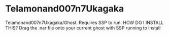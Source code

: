 # Telamonand007n7Ukagaka
Telamonand007n7Ukagaka/Ghost. Requires SSP to run.
HOW DO I INSTALL THIS?
Drag the .nar file onto your current ghost with SSP running to install
